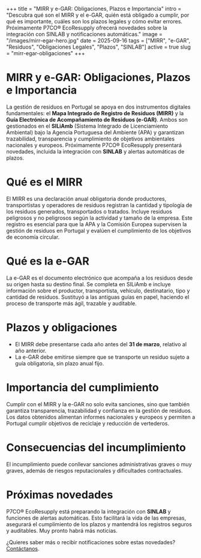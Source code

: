 +++
title = "MIRR y e-GAR: Obligaciones, Plazos e Importancia"
intro = "Descubra qué son el MIRR y el e-GAR, quién está obligado a cumplir, por qué es importante, cuáles son los plazos legales y cómo evitar errores. Próximamente P7CO® EcoResupply ofrecerá novedades sobre la integración con SINLAB y notificaciones automáticas."
image = "/images/mirr-egar-hero.jpg"
date = 2025-09-16
tags = ["MIRR", "e-GAR", "Residuos", "Obligaciones Legales", "Plazos", "SINLAB"]
active = true
slug = "mirr-egar-obligaciones"
+++

# MIRR y e-GAR: Obligaciones, Plazos e Importancia

La gestión de residuos en Portugal se apoya en dos instrumentos digitales fundamentales: el **Mapa Integrado de Registro de Residuos (MIRR)** y la **Guía Electrónica de Acompañamiento de Residuos (e-GAR)**. Ambos son gestionados en el **SILiAmb** (Sistema Integrado de Licenciamiento Ambiental) bajo la Agencia Portuguesa del Ambiente (APA) y garantizan trazabilidad, transparencia y cumplimiento de objetivos ambientales nacionales y europeos. Próximamente P7CO® EcoResupply presentará novedades, incluida la integración con **SINLAB** y alertas automáticas de plazos.

# Qué es el MIRR

El MIRR es una declaración anual obligatoria donde productores, transportistas y operadores de residuos registran la cantidad y tipología de los residuos generados, transportados o tratados. Incluye residuos peligrosos y no peligrosos según la actividad y tamaño de la empresa. Este registro es esencial para que la APA y la Comisión Europea supervisen la gestión de residuos en Portugal y evalúen el cumplimiento de los objetivos de economía circular.

# Qué es la e-GAR

La e-GAR es el documento electrónico que acompaña a los residuos desde su origen hasta su destino final. Se completa en SILiAmb e incluye información sobre el productor, transportista, vehículo, destinatario, tipo y cantidad de residuos. Sustituyó a las antiguas guías en papel, haciendo el proceso de transporte más ágil, trazable y auditable.

# Plazos y obligaciones

- El MIRR debe presentarse cada año antes del **31 de marzo**, relativo al año anterior.  
- La e-GAR debe emitirse siempre que se transporte un residuo sujeto a guía obligatoria, sin plazo anual fijo.  

# Importancia del cumplimiento

Cumplir con el MIRR y la e-GAR no solo evita sanciones, sino que también garantiza transparencia, trazabilidad y confianza en la gestión de residuos. Los datos obtenidos alimentan informes nacionales y europeos y permiten a Portugal cumplir objetivos de reciclaje y reducción de vertederos.

# Consecuencias del incumplimiento

El incumplimiento puede conllevar sanciones administrativas graves o muy graves, además de riesgos reputacionales y dificultades contractuales.

# Próximas novedades

P7CO® EcoResupply está preparando la integración con **SINLAB** y funciones de alertas automáticas. Esto facilitará la vida de las empresas, asegurará el cumplimiento de los plazos y mantendrá los registros seguros y auditables. Muy pronto habrá más noticias.

¿Quieres saber más o recibir notificaciones sobre estas novedades? [Contáctanos](/es/home/contacts).
